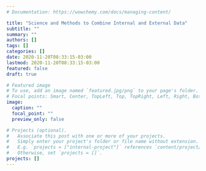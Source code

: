 ```yaml
---
# Documentation: https://wowchemy.com/docs/managing-content/

title: "Science and Methods to Combine Internal and External Data"
subtitle: ""
summary: ""
authors: []
tags: []
categories: []
date: 2020-11-20T08:33:15-03:00
lastmod: 2020-11-20T08:33:15-03:00
featured: false
draft: true

# Featured image
# To use, add an image named `featured.jpg/png` to your page's folder.
# Focal points: Smart, Center, TopLeft, Top, TopRight, Left, Right, BottomLeft, Bottom, BottomRight.
image:
  caption: ""
  focal_point: ""
  preview_only: false

# Projects (optional).
#   Associate this post with one or more of your projects.
#   Simply enter your project's folder or file name without extension.
#   E.g. `projects = ["internal-project"]` references `content/project/deep-learning/index.md`.
#   Otherwise, set `projects = []`.
projects: []
---
```

